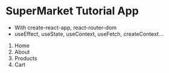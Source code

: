 # SuperMarket Tutorial App

- With create-react-app, react-router-dom
- useEffect, useState, useContext, useFetch, createContext...

1. Home
2. About
3. Products
4. Cart
